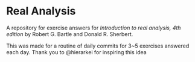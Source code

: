 # Real Analysis

A repository for exercise answers for *Introduction to real analysis, 4th edition* by Robert G. Bartle and Donald R. Sherbert.

This was made for a routine of daily commits for 3~5 exercises answered each day.
Thank you to @hierarkei for inspiring this idea
